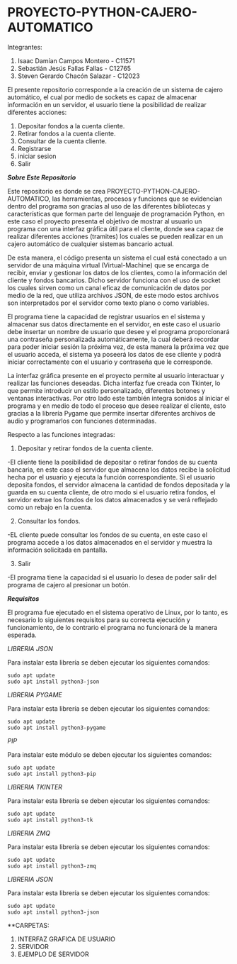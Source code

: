 # PROYECTO-PYTHON-CAJERO-AUTOMATICO

Integrantes:
1. Isaac Damían Campos Montero - C11571
2. Sebastián Jesús Fallas Fallas - C12765
3. Steven Gerardo Chacón Salazar -  C12023

El presente repositorio corresponde a la creación de un sistema de cajero automático, el cual por medio de sockets es capaz
de almacenar información en un servidor, el usuario tiene la posibilidad de realizar diferentes acciones:

1) Depositar fondos a la cuenta cliente.
2) Retirar fondos a la cuenta cliente.
2) Consultar de la cuenta cliente.
3) Registrarse
4) iniciar sesion
5) Salir


***Sobre Este Repositorio***

Este repositorio es donde se crea PROYECTO-PYTHON-CAJERO-AUTOMATICO, las herramientas, procesos y funciones que se evidencian dentro del programa son gracias al uso de las diferentes bibliotecas y características que forman parte del lenguaje de programación Python, en este caso el proyecto presenta el objetivo de mostrar al usuario un programa con una interfaz gráfica útil para el cliente, donde sea capaz de realizar diferentes acciones (tramites) los cuales se pueden realizar en un cajero automático de cualquier sistemas bancario actual.

De esta manera, el código presenta un sistema el cual está conectado a un servidor de una máquina virtual (Virtual-Machine) que se encarga de recibir, enviar y gestionar los datos de los clientes, como la información del cliente y fondos bancarios. Dicho servidor funciona con el uso de socket los cuales sirven como un canal eficaz de comunicación de datos por medio de la red, que utiliza archivos JSON, de este modo estos archivos son interpretados por el servidor como texto plano o como variables. 

El programa tiene la capacidad de registrar usuarios en el sistema y almacenar sus datos directamente en el servidor, en este caso el usuario debe insertar un nombre de usuario que desee y el programa proporcionará una contraseña personalizada automáticamente, la cual deberá recordar para poder iniciar sesión la próxima vez, de esta manera la próxima vez que el usuario acceda, el sistema ya poseerá los datos de ese cliente y podrá iniciar correctamente con el usuario y contraseña que le corresponde.

La interfaz gráfica presente en el proyecto permite al usuario interactuar y realizar las funciones deseadas. Dicha interfaz fue creada con Tkinter, lo que permite introducir un estilo personalizado, diferentes botones y ventanas interactivas. Por otro lado este también integra sonidos al iniciar el programa y en medio de todo el proceso que desee realizar el cliente, esto gracias a la librería Pygame que permite insertar diferentes archivos de audio y programarlos con funciones determinadas.


Respecto a las funciones integradas:

1) Depositar y retirar fondos de la cuenta cliente.

-El cliente tiene la posibilidad de depositar o retirar fondos de su cuenta bancaria, en este caso el servidor que almacena los datos recibe la solicitud hecha por el usuario y ejecuta la función correspondiente. Si el usuario deposita fondos, el servidor almacena la cantidad de fondos depositada y la guarda en su cuenta cliente, de otro modo si el usuario retira fondos, el servidor extrae los fondos de los datos almacenados y se verá reflejado como un rebajo en la cuenta.


2) Consultar los fondos.

-EL cliente puede consultar los fondos de su cuenta, en este caso el programa accede a los datos almacenados en el servidor y muestra la información solicitada en pantalla.


3) Salir

-El programa tiene la capacidad si el usuario lo desea de poder salir del programa de cajero al presionar un botón.




***Requisitos***

El programa fue ejecutado en el sistema operativo de Linux, por lo tanto, es necesario lo siguientes requisitos para su correcta ejecución y funcionamiento, de lo contrario el programa no funcionará de la manera esperada.

*LIBRERIA JSON*

Para instalar esta librería se deben ejecutar los siguientes comandos:
```
sudo apt update
sudo apt install python3-json
```
*LIBRERIA PYGAME*

Para instalar esta librería se deben ejecutar los siguientes comandos:
```
sudo apt update
sudo apt install python3-pygame
```
*PIP*

Para instalar este módulo se deben ejecutar los siguientes comandos:
```
sudo apt update
sudo apt install python3-pip
```
*LIBRERIA TKINTER*

Para instalar esta librería se deben ejecutar los siguientes comandos:
```
sudo apt update
sudo apt install python3-tk
```
*LIBRERIA ZMQ*

Para instalar esta librería se deben ejecutar los siguientes comandos:
```
sudo apt update
sudo apt install python3-zmq
```
*LIBRERIA JSON*

Para instalar esta librería se deben ejecutar los siguientes comandos:
```
sudo apt update
sudo apt install python3-json
```


**CARPETAS:
1. INTERFAZ GRAFICA DE USUARIO  
2. SERVIDOR
3. EJEMPLO DE SERVIDOR
